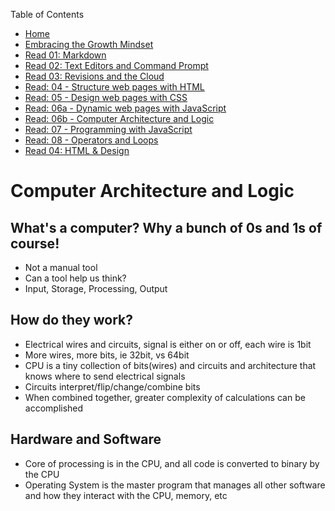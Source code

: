 Table of Contents
* [Home](https://nickmagruder.github.io/reading-notes/)
* [Embracing the Growth Mindset](growth_mindset.md)
* [Read 01: Markdown](markdown.md)
* [Read 02: Text Editors and Command Prompt](text_editors.md)
* [Read 03: Revisions and the Cloud](read_03.md)
* [Read: 04 - Structure web pages with HTML](read_04.md)
* [Read: 05 - Design web pages with CSS](read_05.md)
* [Read: 06a - Dynamic web pages with JavaScript](read_06a.md)
* [Read: 06b - Computer Architecture and Logic](read_06b.md)
* [Read: 07 - Programming with JavaScript](read_07.md)
* [Read: 08 - Operators and Loops](read_08.md)
* [Read 04: HTML & Design](read_04.md)

# Computer Architecture and Logic

## What's a computer? Why a bunch of 0s and 1s of course!
* Not a manual tool
* Can a tool help us think?
* Input, Storage, Processing, Output

## How do they work?
* Electrical wires and circuits, signal is either on or off, each wire is 1bit
* More wires, more bits, ie 32bit, vs 64bit
* CPU is a tiny collection of bits(wires) and circuits and architecture that knows where to send electrical signals
* Circuits interpret/flip/change/combine bits
* When combined together, greater complexity of calculations can be accomplished

## Hardware and Software
* Core of processing is in the CPU, and all code is converted to binary by the CPU
* Operating System is the master program that manages all other software and how they interact with the CPU, memory, etc